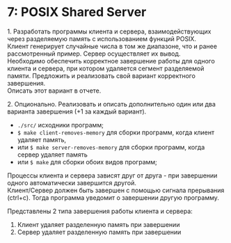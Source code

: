# 7: POSIX Shared Server

1\. Разработать программы клиента и сервера, взаимодействующих через разделяемую память с использованием функций POSIX.  
Клиент генерирует случайные числа в том же диапазоне, что и ранее рассмотренный пример. Сервер осуществляет их вывод.  
Необходимо обеспечить корректное завершение работы для
одного клиента и сервера, при котором удаляется сегмент
разделяемой памяти. Предложить и реализовать свой вариант
корректного завершения.  
Описать этот вариант в отчете.

2\. Опционально. Реализовать и описать дополнительно один или два
варианта завершения (+1 за каждый вариант).

- `./src/` исходники программ;
- `$ make client-removes-memory` для сборки программ, когда клиент удаляет память,
- или `$ make server-removes-memory` для сборки программ, когда сервер удаляет память
- или `$ make` для сборки обоих видов программ;

Процессы клиента и сервера зависят друг от друга - при завершении одного автоматически завершится другой.  
Клиент/Сервер должен быть завершен с помощью сигнала прерывания (ctrl+c). Тогда программа уведомит о завершении другую программу.    

Представлены 2 типа завершения работы клиента и сервера:
1. Клиент удаляет разделенную память при завершении
2. Сервер удаляет разделенную память при завершении
